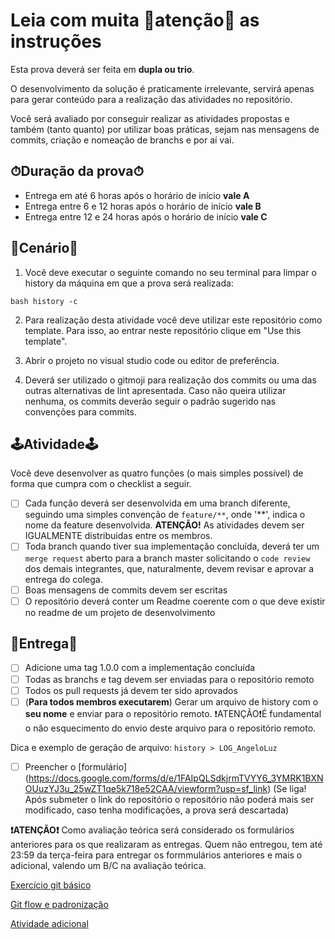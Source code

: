 # Leia com muita 🚒atenção🧯 as instruções

Esta prova deverá ser feita em <b>dupla ou trio</b>.

O desenvolvimento da solução é praticamente irrelevante, servirá apenas para gerar conteúdo para a realização das atividades no repositório.

Você será avaliado por conseguir realizar as atividades propostas e também (tanto quanto) por utilizar boas práticas, sejam nas mensagens de commits, criação e nomeação de branchs e por aí vai.

## ⏱Duração da prova⏱

* Entrega em até 6 horas após o horário de início <b>vale A</b>
* Entrega entre 6 e 12 horas após o horário de início <b>vale B</b>
* Entrega entre 12 e 24 horas após o horário de início <b>vale C</b>


## 🎥Cenário🎥
1. Você deve executar o seguinte comando no seu terminal para limpar o history da máquina em que a prova será realizada:

``bash
history -c
``

2. Para realização desta atividade você deve utilizar este repositório como template. Para isso, ao entrar neste repositório clique em "Use this template".


3. Abrir o projeto no visual studio code ou editor de preferência.

4. Deverá ser utilizado o gitmoji para realização dos commits ou uma das outras alternativas de lint apresentada. Caso não queira utilizar nenhuma, os commits deverão seguir o padrão sugerido nas convenções para commits.

## 🕹Atividade🕹

Você deve desenvolver as quatro funções (o mais simples possível) de forma que cumpra com o checklist a seguir. 

- [ ] Cada função deverá ser desenvolvida em uma branch diferente, seguindo uma simples convenção de `feature/**`, onde '**', indica o nome da feature desenvolvida. <b>ATENÇÃO!</b> As atividades devem ser IGUALMENTE distribuidas entre os membros.
- [ ] Toda branch quando tiver sua implementação concluída, deverá ter um `merge request` aberto para a branch master solicitando o `code review` dos demais integrantes, que, naturalmente, devem revisar e aprovar a entrega do colega.
- [ ] Boas mensagens de commits devem ser escritas
- [ ] O repositório deverá conter um Readme coerente com o que deve existir no readme de um projeto de desenvolvimento

## 🚌Entrega🚌
- [ ] Adicione uma tag 1.0.0 com a implementação concluída
- [ ] Todas as branchs e tag devem ser enviadas para o repositório remoto
- [ ] Todos os pull requests já devem ter sido aprovados
- [ ] (<b>Para todos membros executarem</b>) Gerar um arquivo de history com o <b>seu nome</b> e enviar para o repositório remoto. ❗️ATENÇÃO❗️É fundamental o não esquecimento do envio deste arquivo para o repositório remoto.

Dica e exemplo de geração de arquivo: `history > LOG_AngeloLuz`
- [ ] Preencher o [formulário] (https://docs.google.com/forms/d/e/1FAIpQLSdkjrmTVYY6_3YMRK1BXNOUuzYJ3u_25wZT1qe5k718e52CAA/viewform?usp=sf_link) (Se liga! Após submeter o link do repositório o repositório não poderá mais ser modificado, caso tenha modificações, a prova será descartada)

<b>❗️ATENÇÃO❗️</b>
Como avaliação teórica será considerado os formulários anteriores para os que realizaram as entregas. Quem não entregou, tem até 23:59 da terça-feira para entregar os formmulários anteriores e mais o adicional, valendo um B/C na avaliação teórica.

[Exercício git básico](https://docs.google.com/forms/d/e/1FAIpQLSf8aIbJlC38Qwph5_u0jJyBPnIZbvI8QUZLz2FVlhLMYethXA/viewform?usp=sf_link)

[Git flow e padronização](https://docs.google.com/forms/d/e/1FAIpQLSf8aIbJlC38Qwph5_u0jJyBPnIZbvI8QUZLz2FVlhLMYethXA/viewform?usp=sf_link)

[Atividade adicional](https://docs.google.com/forms/d/e/1FAIpQLSd9x2p7006d_nWc1gbH7YQggwQUdWvljOe0k9S5qSMUfMSlrw/viewform?usp=sf_link)



